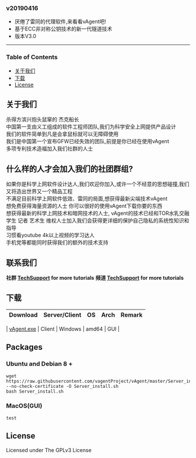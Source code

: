 
### v20190416

* 厌倦了雷同的代理软件,来看看vAgent吧!
* 基于ECC非对称公钥技术的新一代隧道技术
* 版本V3.0

---

### Table of Contents

* [关于我们](#关于我们)
* [下载](#下载)
* [License](#license)

## 关于我们

杀得方滨兴抱头鼠窜的 杰克船长<br/>
中国第一支由义工组成的软件工程师团队,我们为科学安全上网提供产品设计<br/>
我们的软件简单到凡是会拿鼠标就可以无障碍使用<br/>
我们是中国第一个宣布GFW已经失效的团队,前提是你已经在使用vAgent<br/>
多项专利技术造福加入我们社群的人士<br/>

## 什么样的人才会加入我们的社团群组?

如果你是科学上网软件设计达人,我们欢迎你加入,或许一个不经意的思想碰撞,我们又将造出世界又一个精品工程<br/>
不满足目前科学上网软件低效、雷同的局面,想获得最新尖端技术vAgent<br/>
想免费获得海量资源的人士 你可以很好的使用vAgent下载你要的东西<br/>
想获得最新的科学上网技术和暗网技术的人士, vAgent的技术已经和TOR水乳交融<br/>
学生 记者 艺术生 维权人士加入我们会获得更详细的保护自己隐私的系统性知识和指导<br/>
习惯看youtube 4k以上视频的学习达人<br/>
手机党等都能同时获得我们的额外的技术支持<br/>

## 联系我们
**社群 [TechSupport](https://t.me/crossgreatfirewall) for more tutorials**
**频道 [TechSupport](hhttps://t.me/everythingjustbegin) for more tutorials**

## 下载

| Download | Server/Client | OS | Arch | Remark |
| --- | --- | --- | --- | --- |

| [vAgent.exe](https://t.me/everythingjustbegin/225) | Client | Windows | amd64 | GUI |



## Packages

### Ubuntu and Debian 8 +

```
wget  https://raw.githubusercontent.com/vagentProject/vAgent/master/Server_install.sh --no-check-certificate -O Server_install.sh
bash Server_install.sh
```

### MacOS(GUI)

```
test
```



## License

Licensed under The GPLv3 License

